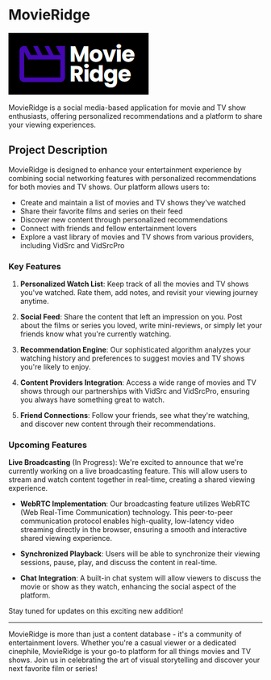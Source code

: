 # MovieRidge

![mymovielist react express](client/src/assets/movie.png)

MovieRidge is a social media-based application for movie and TV show enthusiasts, offering personalized recommendations and a platform to share your viewing experiences.

## Project Description

MovieRidge is designed to enhance your entertainment experience by combining social networking features with personalized recommendations for both movies and TV shows. Our platform allows users to:

- Create and maintain a list of movies and TV shows they've watched
- Share their favorite films and series on their feed
- Discover new content through personalized recommendations
- Connect with friends and fellow entertainment lovers
- Explore a vast library of movies and TV shows from various providers, including VidSrc and VidSrcPro

### Key Features

1. **Personalized Watch List**: Keep track of all the movies and TV shows you've watched. Rate them, add notes, and revisit your viewing journey anytime.

2. **Social Feed**: Share the content that left an impression on you. Post about the films or series you loved, write mini-reviews, or simply let your friends know what you're currently watching.

3. **Recommendation Engine**: Our sophisticated algorithm analyzes your watching history and preferences to suggest movies and TV shows you're likely to enjoy.

4. **Content Providers Integration**: Access a wide range of movies and TV shows through our partnerships with VidSrc and VidSrcPro, ensuring you always have something great to watch.

5. **Friend Connections**: Follow your friends, see what they're watching, and discover new content through their recommendations.

### Upcoming Features

**Live Broadcasting** (In Progress): We're excited to announce that we're currently working on a live broadcasting feature. This will allow users to stream and watch content together in real-time, creating a shared viewing experience. 

- **WebRTC Implementation**: Our broadcasting feature utilizes WebRTC (Web Real-Time Communication) technology. This peer-to-peer communication protocol enables high-quality, low-latency video streaming directly in the browser, ensuring a smooth and interactive shared viewing experience.

- **Synchronized Playback**: Users will be able to synchronize their viewing sessions, pause, play, and discuss the content in real-time.

- **Chat Integration**: A built-in chat system will allow viewers to discuss the movie or show as they watch, enhancing the social aspect of the platform.

Stay tuned for updates on this exciting new addition!

---

MovieRidge is more than just a content database - it's a community of entertainment lovers. Whether you're a casual viewer or a dedicated cinephile, MovieRidge is your go-to platform for all things movies and TV shows. Join us in celebrating the art of visual storytelling and discover your next favorite film or series!

